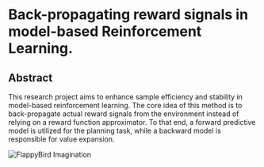 # Back-propagating reward signals in model-based Reinforcement Learning.

## Abstract
This research project aims to enhance sample efficiency and stability in model-based reinforcement learning. The core idea of this method is to back-propagate actual reward signals from the environment instead of relying on a reward function approximator. To that end, a forward predictive model is utilized for the planning task, while a backward model is responsible for value expansion.

![FlappyBird Imagination](https://drive.google.com/uc?export=view&id=1VGAEruRMZG3vOScdqS5dujFOlHfVjix7)
